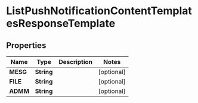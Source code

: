 

# ListPushNotificationContentTemplatesResponseTemplate


## Properties

Name | Type | Description | Notes
------------ | ------------- | ------------- | -------------
**MESG** | **String** |  |  [optional]
**FILE** | **String** |  |  [optional]
**ADMM** | **String** |  |  [optional]



